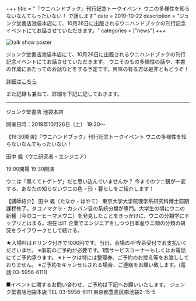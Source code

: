 +++
title = "『ウニハンドブック』刊行記念トークイベント ウニの多様性を知らないなんてもったいない！ で話します"
date = 2019-10-22
description = "ジュンク堂書店池袋本店にて、10月26日に出版されるウニハンドブックの刊行記念イベントにてお話させていただきます。"
categories = ["news"]
+++

![talk show poster](images/talk_show.jpg)

ジュンク堂書店池袋本店にて、10月26日に出版されるウニハンドブックの刊行記念イベントにてお話させていただきます。
ウニそのもの多様性の話や、本書の作成にあたってのお話などをする予定です。興味の有る方は是非ともどうぞ！

[詳細はこちら](https://honto.jp/store/news/detail_041000038277.html)

また記録も兼ねて、詳細を下記に記しておきます。

---

 ジュンク堂書店  池袋本店

開催日時：2019年10月26日（土） 19:30～

【19:30開演】『ウニハンドブック』刊行記念トークイベント ウニの多様性を知らないなんてもったいない！

田中 颯（ウニ研究者・エンジニア）

19:00開場
19:30開演

ウニは「黒くてトゲトゲ」だと思い込んでいませんか？
今までのウニ観が一変する、あなたの知らないウニの色・形・暮らしをご紹介します！

【講師紹介】
田中 颯（たなか・はやて）
東京大学大学院理学系研究科博士前期課程修了。タコノマクラ・カシパン目の系統分類が専門。大学生の頃にウニの新種（今のコーヒーマメウニ）を発見したことをきっかけに、ウニの分類学にドップリとはまる。現在はIT 企業でエンジニアをしつつ日本産ウニ類の分類の研究をライフワークとして続ける。

★入場料はドリンク付きで1000円です。当日、会場の4F喫茶受付でお支払いくださいませ。
※事前のご予約が必要です。1階サービスコーナーもしくはお電話にてご予約承ります。
※トークは特には整理券、ご予約のお控え等をお渡ししておりません。
※ご予約をキャンセルされる場合、ご連絡をお願い致します。(電話:03-5956-6111)

■イベントに関するお問い合わせ、ご予約は下記へお願いいたします。
ジュンク堂書店池袋本店
TEL 03-5956-6111
東京都豊島区南池袋2-15-5
